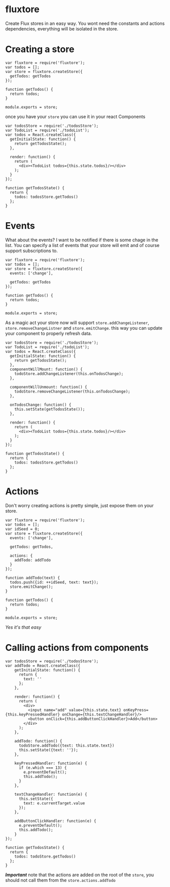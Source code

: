 # fluxtore
Create Flux stores in an easy way. You wont need the constants and actions dependencies, everything will be isolated in the store.

# Creating a store
```
var fluxtore = require('fluxtore');
var todos = [];
var store = fluxtore.createStore({
  getTodos: getTodos
});

function getTodos() {
  return todos;
}

module.exports = store;
```

once you have your `store` you can use it in your react Components
```
var todosStore = require('./todosStore');
var TodoList = require('./todoList');
var todos = React.createClass({
  getInitialState: function() {
    return getTodosState();
  },
  
  render: function() {
    return (
      <div><TodoList todos={this.state.todos}/></div>
    );
  }
});

function getTodosState() {
  return {
    todos: todosStore.getTodos()
  };
}
```

# Events
What about the events? I want to be notified if there is some chage in the list. You can specify a list of events that your store will emit and of course support subscriptions to.

```
var fluxtore = require('fluxtore');
var todos = [];
var store = fluxtore.createStore({
  events: ['change'],
  
  getTodos: getTodos
});

function getTodos() {
  return todos;
}

module.exports = store;
```

As a magic act your store now will support `store.addChangeListener`, `store.removeChangeListner` and `store.emitChange`. this way you can update your component to properly refresh data.

```
var todosStore = require('./todosStore');
var TodoList = require('./todoList');
var todos = React.createClass({
  getInitialState: function() {
    return getTodosState();
  },
  componentWillMount: function() {
    todoStore.addChangeListener(this.onTodosChange);
  },
  
  componentWillUnmount: function() {
    todoStore.removeChangeListener(this.onTodosChange);
  },
  
  onTodosChange: function() {
    this.setState(getTodosState());
  },
  
  render: function() {
    return (
      <div><TodoList todos={this.state.todos}/></div>
    );
  }
});

function getTodosState() {
  return {
    todos: todosStore.getTodos()
  };
}
```

# Actions
Don't worry creating actions is pretty simple, just expose them on your store.

```
var fluxtore = require('fluxtore');
var todos = [];
var idSeed = 0;
var store = fluxtore.createStore({
  events: ['change'],
  
  getTodos: getTodos,
  
  actions: {
    addTodo: addTodo
  }
});

function addTodo(text) {
  todos.push({id: ++idSeed, text: text});
  store.emitChange();
}

function getTodos() {
  return todos;
}

module.exports = store;
```

*Yes it's that easy*

# Calling actions from components


```
var todosStore = require('./todosStore');
var addTodo = React.createClass({
    getInitialState: function() {
      return { 
        text: ''
      };
    },

    render: function() {
      return (
        <div>
          <input name="add" value={this.state.text} onKeyPress={this.keyPressedHandler} onChange={this.textChangeHandler}/>
          <button onClick={this.addButtonClickHandler}>Add</button>
        </div>
      );
    },

    addTodo: function() {
      todoStore.addTodo({text: this.state.text})
      this.setState({text: ''});
    },

    keyPressedHandler: function(e) {
      if (e.which === 13) {
        e.preventDefault();
        this.addTodo();
      }
    },

    textChangeHandler: function(e) {
      this.setState({
        text: e.currentTarget.value
      });
    },

    addButtonClickHandler: function(e) {
      e.preventDefault();
      this.addTodo();
    }
});

function getTodosState() {
  return { 
    todos: todoStore.getTodos()
  };
}
```

***Important*** note that the actions are added on the root of the `store`, you should not call them from the `store.actions.addTodo` 

